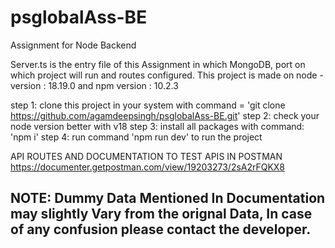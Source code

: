 # psglobalAss-BE
Assignment for Node Backend

Server.ts is the entry file of this Assignment in which MongoDB, port on which project will run and routes configured.
This project is made on node -version : 18.19.0 and npm version : 10.2.3

step 1: clone this project in your system with command = 'git clone https://github.com/agamdeepsingh/psglobalAss-BE.git'
step 2: check your node version better with v18
step 3: install all packages with command: 'npm i'
step 4: run command 'npm run dev' to run the project

API ROUTES AND DOCUMENTATION TO TEST APIS IN POSTMAN
https://documenter.getpostman.com/view/19203273/2sA2rFQKX8


## NOTE: Dummy Data Mentioned In Documentation may slightly Vary from the orignal Data, In case of any confusion please contact the developer.
